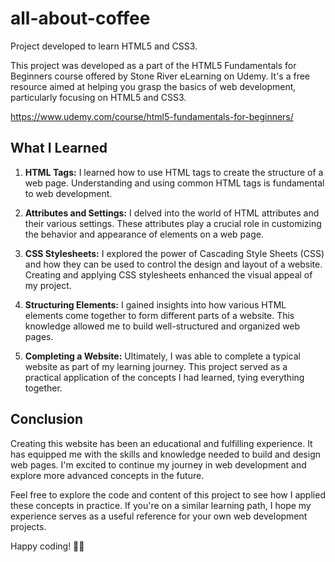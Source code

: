 # all-about-coffee

Project developed to learn HTML5 and CSS3.

This project was developed as a part of the HTML5 Fundamentals for Beginners course offered by Stone River eLearning on Udemy.
It's a free resource aimed at helping you grasp the basics of web development, particularly focusing on HTML5 and CSS3.


<https://www.udemy.com/course/html5-fundamentals-for-beginners/>

## What I Learned

1. **HTML Tags:** I learned how to use HTML tags to create the structure of a web page. Understanding and using common HTML tags is fundamental to web development.

2. **Attributes and Settings:** I delved into the world of HTML attributes and their various settings. These attributes play a crucial role in customizing the behavior and appearance of elements on a web page.

3. **CSS Stylesheets:** I explored the power of Cascading Style Sheets (CSS) and how they can be used to control the design and layout of a website. Creating and applying CSS stylesheets enhanced the visual appeal of my project.

4. **Structuring Elements:** I gained insights into how various HTML elements come together to form different parts of a website. This knowledge allowed me to build well-structured and organized web pages.

5. **Completing a Website:** Ultimately, I was able to complete a typical website as part of my learning journey. This project served as a practical application of the concepts I had learned, tying everything together.

## Conclusion

Creating this website has been an educational and fulfilling experience. It has equipped me with the skills and knowledge needed to build and design web pages. I'm excited to continue my journey in web development and explore more advanced concepts in the future.

Feel free to explore the code and content of this project to see how I applied these concepts in practice. If you're on a similar learning path, I hope my experience serves as a useful reference for your own web development projects.

Happy coding! 🚀🌐

